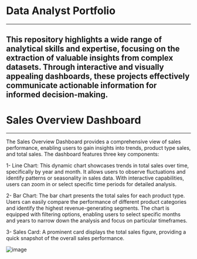 # Data Analyst Portfolio
---
This repository highlights a wide range of analytical skills and expertise, focusing on the extraction of valuable insights from complex datasets. Through interactive and visually appealing dashboards, these projects effectively communicate actionable information for informed decision-making.
---
# Sales Overview Dashboard
---
The Sales Overview Dashboard provides a comprehensive view of sales performance, enabling users to gain insights into trends, product type sales, and total sales. The dashboard features three key components:

1- Line Chart: This dynamic chart showcases trends in total sales over time, specifically by year and month. It allows users to observe fluctuations and identify patterns or seasonality in sales data. With interactive capabilities, users can zoom in or select specific time periods for detailed analysis.

2- Bar Chart: The bar chart presents the total sales for each product type. Users can easily compare the performance of different product categories and identify the highest revenue-generating segments. The chart is equipped with filtering options, enabling users to select specific months and years to narrow down the analysis and focus on particular timeframes.

3- Sales Card: A prominent card displays the total sales figure, providing a quick snapshot of the overall sales performance. 

![image](https://github.com/yashalnawaid/DataAnalystPortfolio/assets/103623117/3e9a2433-e63b-4019-bd0c-80a844c724e8)
